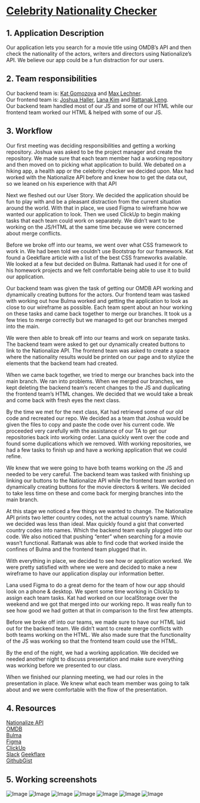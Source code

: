 # [Celebrity Nationality Checker](https://jjhphoto.github.io/celebchecker/)

## 1. Application Description

Our application lets you search for a movie title using OMDB’s API and then check the nationality of the actors, writers and directors using Nationalize’s API. We believe our app could be a fun distraction for our users.

## 2. Team responsibilities

Our backend team is: [Kat Gomozova](https://github.com/kgo87) and [Max Lechner](https://github.com/maxlechner). <br>
Our frontend team is: [Joshua Haller](https://github.com/JJHPhoto), [Lana Kim](https://github.com/lk9988) and [Rattanak Leng](https://github.com/rattanakleng). <br>
Our backend team handled most of our JS and some of our HTML while our frontend team worked our HTML & helped with some of our JS.

## 3. Workflow

Our first meeting was deciding responsibilities and getting a working repository. Joshua was asked to be the project manager and create the repository. We made sure that each team member had a working repository and then moved on to picking what application to build. We debated on a hiking app, a health app or the celebrity checker we decided upon. Max had worked with the Nationalize API before and knew how to get the data out, so we leaned on his experience with that API

Next we fleshed out our User Story. We decided the application should be fun to play with and be a pleasant distraction from the current situation around the world. With that in place, we used Figma to wireframe how we wanted our application to look. Then we used ClickUp to begin making tasks that each team could work on separately. We didn’t want to be working on the JS/HTML at the same time because we were concerned about merge conflicts.

Before we broke off into our teams, we went over what CSS framework to work in. We had been told we couldn’t use Bootstrap for our framework. Kat found a Geekflare article with a list of the best CSS frameworks available. We looked at a few but decided on Bulma. Rattanak had used it for one of his homework projects and we felt comfortable being able to use it to build our application.

Our backend team was given the task of getting our OMDB API working and dynamically creating buttons for the actors. Our frontend team was tasked with working out how Bulma worked and getting the application to look as close to our wireframe as possible. Each team spent about an hour working on these tasks and came back together to merge our branches. It took us a few tries to merge correctly but we managed to get our branches merged into the main.

We were then able to break off into our teams and work on separate tasks. The backend team were asked to get our dynamically created buttons to link to the Nationalize API. The frontend team was asked to create a space where the nationality results would be printed on our page and to stylize the elements that the backend team had created.

When we came back together, we tried to merge our branches back into the main branch. We ran into problems. When we merged our branches, we kept deleting the backend team’s recent changes to the JS and duplicating the frontend team’s HTML changes. We decided that we would take a break and come back with fresh eyes the next class.

By the time we met for the next class, Kat had retrieved some of our old code and recreated our repo. We decided as a team that Joshua would be given the files to copy and paste the code over his current code. We proceeded very carefully with the assistance of our TA to get our repositories back into working order. Lana quickly went over the code and found some duplications which we removed. With working repositories, we had a few tasks to finish up and have a working application that we could refine.

We knew that we were going to have both teams working on the JS and needed to be very careful. The backend team was tasked with finishing up linking our buttons to the Nationalize API while the frontend team worked on dynamically creating buttons for the movie directors & writers. We decided to take less time on these and come back for merging branches into the main branch.

At this stage we noticed a few things we wanted to change. The Nationalize API prints two letter country codes, not the actual country’s name. Which we decided was less than ideal. Max quickly found a gist that converted country codes into names. Which the backend team easily plugged into our code. We also noticed that pushing “enter” when searching for a movie wasn’t functional. Rattanak was able to find code that worked inside the confines of Bulma and the frontend team plugged that in.

With everything in place, we decided to see how or application worked. We were pretty satisfied with where we were and decided to make a new wireframe to have our application display our information better.

Lana used Figma to do a great demo for the team of how our app should look on a phone & desktop. We spent some time working in ClickUp to assign each team tasks. Kat had worked on our localStorage over the weekend and we got that merged into our working repo. It was really fun to see how good we had gotten at that in comparison to the first few attempts.

Before we broke off into our teams, we made sure to have our HTML laid out for the backend team. We didn’t want to create merge conflicts with both teams working on the HTML. We also made sure that the functionality of the JS was working so that the frontend team could use the HTML.

By the end of the night, we had a working application. We decided we needed another night to discuss presentation and make sure everything was working before we presented to our class.

When we finished our planning meeting, we had our roles in the presentation in place. We knew what each team member was going to talk about and we were comfortable with the flow of the presentation.

## 4. Resources

[Nationalize API](https://nationalize.io/) <br>
[OMDB](http://www.omdbapi.com/) <br>
[Bulma](https://bulma.io/) <br>
[Figma](https://www.figma.com/) <br>
[ClickUp](https://clickup.com/) <br>
[Slack](https://slack.com/)
[Geekflare](https://geekflare.com/best-css-frameworks/) <br>
[GithubGist](https://gist.github.com/maephisto/9228207) <br>

## 5. Working screenshots

![Image](./assets/images/Proj1-SS-1.jpg)
![Image](./assets/images/Proj1-SS-2.jpg)
![Image](./assets/images/Proj1-SS-3.jpg)
![Image](./assets/images/Proj1-SS-4.jpg)
![Image](./assets/images/Proj1-SS-5.jpg)
![Image](./assets/images/Proj1-SS-6.jpg)
![Image](./assets/images/Proj1-SS-7.jpg)
